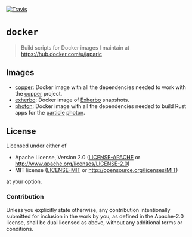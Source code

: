 [![Travis](https://travis-ci.org/japaric/docker.svg?branch=master)](https://travis-ci.org/japaric/docker)

# `docker`

> Build scripts for Docker images I maintain at https://hub.docker.com/u/japaric

## Images

- [copper](/copper): Docker image with all the dependencies needed to work with the [copper]
project.
- [exherbo](/exherbo): Docker image of [Exherbo] snapshots.
- [photon](/photon): Docker image with all the dependencies needed to build Rust apps for the
[particle] [photon]. 

[copper]: https://github.com/japaric/cu
[particle]: https://www.particle.io/
[photon]: https://store.particle.io/collections/photon
[Exherbo]: https://exherbo.org/

## License

Licensed under either of

- Apache License, Version 2.0 ([LICENSE-APACHE](LICENSE-APACHE) or
http://www.apache.org/licenses/LICENSE-2.0)
- MIT license ([LICENSE-MIT](LICENSE-MIT) or http://opensource.org/licenses/MIT)

at your option.

### Contribution

Unless you explicitly state otherwise, any contribution intentionally submitted for inclusion in the
work by you, as defined in the Apache-2.0 license, shall be dual licensed as above, without any
additional terms or conditions.
